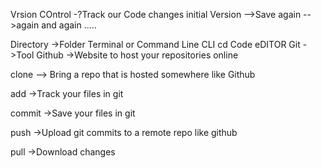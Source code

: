 Vrsion COntrol -?Track our Code changes
initial Version -->Save again -->again and again .....

Directory ->Folder
Terminal or Command Line
CLI
cd
Code eDITOR
Git ->Tool 
Github ->Website to host your repositories online 

clone --> Bring a repo that is hosted somewhere like Github 

add ->Track your files in git 

commit ->Save your files in git 

push ->Upload git commits to a remote repo like github 

pull ->Download changes
